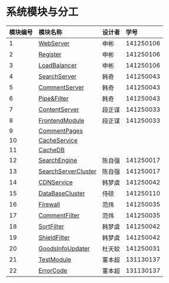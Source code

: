 # 系统模块与分工 #

|模块编号 | 模块名称 | 设计者 |  学号|
| :--- | :---| :---|:---|
|  1 | [WebServer](WebServer.md)| 申彬 | 141250106 |
|  2 | [Register](Register.md)| 申彬 | 141250106 |
|  3 | [LoadBalancer](LoadBalancer.md)	 | 申彬 | 141250106 |
|  4 | [SearchServer](SearchServer.md)| 韩奇  | 141250043 |
|  5 | [CommentServer](CommentServer.md)| 韩奇 | 141250043 |
|  6 | [Pipe&Filter](Pipe&Filter.md)| 韩奇 | 141250043 |
|  7 | [ContentServer](ContentServer.md)| 段正谋 | 141250033 |
|  8 | [FrontendModule](FrontendModule.md)| 段正谋 | 141250033 |
|  9 | [CommentPages](CommentPages.md)|  |  |
|  10| [CacheService](CacheService.md)|  |  |
|  11| [CacheDB](CacheDB.md)|  |  |
|  12| [SearchEngine](SearchEngine.md)| 陈自强 | 141250017 |
|  13| [SearchServerCluster](SearchServerCluster.md)| 陈自强 | 141250017 |
|  14| [CDNService](CDNService.md)|韩梦虞 | 141250042 |
|  15| [DataBaseCluster](DBCluster.md)| 侍硕 | 141250110 |
|  16| [Firewall](Firewall.md)| 范炜 | 141250035 |
|  17| [CommentFilter](CommentFilter.md)| 范炜 | 141250035 |
|  18| [SortFilter](SortFilter.md)|韩梦虞  | 141250042 |
|  19 | [ShieldFilter](ShieldFilter.md)| 韩梦虞 | 141250042 |
|  20 | [GoodsInfoUpdater](GoodsInfoUpdater.md)| 杜天蛟 | 141250031 |
|  21 | [TestModule](TestModule.md)| 董本超 | 131130137 |
|  22| [ErrorCode](ErrorCode.md)| 董本超 | 131130137 |
